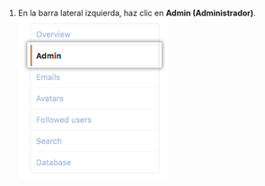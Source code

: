 1. En la barra lateral izquierda, haz clic en **Admin (Administrador)**. ![Herramientas de administrador](/assets/images/enterprise/site-admin-settings/user/user-admin-tab.png)
